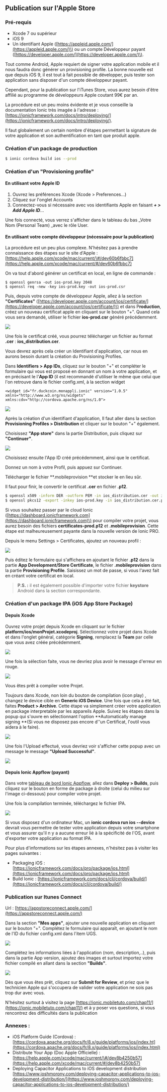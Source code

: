 ## Publication sur l'Apple Store

### Pré-requis

* Xcode 7 ou supérieur
* iOS 9
* Un identifiant Apple \([https://appleid.apple.com/](https://appleid.apple.com/)\) ou un compte Développeur payant \([https://developer.apple.com/](https://developer.apple.com/)\).

Tout comme Android, Apple requiert de signer votre application mobile et il nous faudra donc générer un provisioning profile. La bonne nouvelle est que depuis iOS 9, il est tout à fait possible de développer, puis tester son application sans disposer d'un compte développeur payant.

Cependant, pour la publication sur l'iTunes Store, vous aurez besoin d'être affilié au programme de développeurs Apple coutant 99€ par an.

La procédure est un peu moins évidente et je vous conseille la documentation Ionic très imagée à l'adresse : [https://ionicframework.com/docs/intro/deploying/](https://ionicframework.com/docs/intro/deploying/).

Il faut globalement un certain nombre d'étapes permettant la signature de votre application et son authentification en tant que produit apple.

### Création d'un package de production

```bash
$ ionic cordova build ios --prod
```

### Création d'un "Provisioning profile"

#### En utilisant votre Apple ID

1. Ouvrez les préférences Xcode \(Xcode &gt; Preferences…\)
2. Cliquez sur l'onglet Accounts
3. Connectez-vous si nécessaire avec vos identifiants Apple en faisant _**+ &gt; Add Apple ID**_…

Une fois connecté, vous verrez s'afficher dans le tableau du bas \_Votre Nom \(Personal Team\) \_avec le rôle User.

#### En utilisant votre compte développeur \(nécessaire pour la publication\)

La procédure est un peu plus complexe. N'hésitez pas à prendre connaissance des étapes sur le site d'Apple : [https://help.apple.com/xcode/mac/current/\#/dev60b6fbbc7](https://help.apple.com/xcode/mac/current/#/dev60b6fbbc7)

On va tout d'abord générer un certificat en local, en ligne de commande :

```
$ openssl genrsa -out ios-prod.key 2048
$ openssl req -new -key ios-prod.key -out ios-prod.csr
```

Puis, depuis votre compte de développeur Apple, allez à la section **"Certificates"** \([https://developer.apple.com/account/ios/certificate/](https://developer.apple.com/account/ios/certificate/)\) et dans P**roduction**, créez un nouveau certificat apple en cliquant sur le bouton "+". Quand cela vous sera demandé, utiliser le fichier **ios-prod.csr** généré précédemment.

![](/assets/apple_certificat_1.png)

Une fois le certificat créé, vous pourrez télécharger un fichier au format **.cer** : **ios\_distribution.cer**.

Vous devrez après cela créer un Identifiant d'application, car nous en aurons besoin durant la création du Provisioning Profiles.

Dans **Identifiers &gt; App IDs**, cliquez sur le bouton "+" et compléter le formulaire qui vous est proposé en donnant un nom à votre application, et en précisant le l'**App ID** \(il est recommandé d'utiliser le même que celui que l'on retrouve dans le fichier config.xml, à la section widget

```
<widget id="fr.duckcoin.monappli.ionic" version="1.0.5" xmlns="http://www.w3.org/ns/widgets" xmlns:cdv="http://cordova.apache.org/ns/1.0">
```

![](/assets/identifier_1.png)

Après la création d'un identifiant d'application, Il faut aller dans la section **Provisioning Profiles &gt; Distribution** et cliquer sur le bouton "+" également.

Choisissez **"App store"** dans la partie Distribution, puis cliquez sur **"Continuer"**.

![](/assets/provisionning_1.png)

Choisissez ensuite l'App ID créé précédemment, ainsi que le certificat.

Donnez un nom à votre Profil, puis appuez sur Continuer.

Télécharger le fichier **.mobileprovision **et stocker le en lieu sûr.

Il faut pour finir, le convertir le certificat **.cer** en fichier **.p12**.

```bash
$ openssl x509 -inform DER -outform PEM -in ios_distribution.cer -out ios_distribution.cer.pem
$ openssl pkcs12 -export -inkey ios-prod.key -in ios_distribution.cer.pem -out certificates-prod.p12
```

Si vous souhaitez passer par le cloud Ionic \([https://dashboard.ionicframework.com](https://dashboard.ionicframework.com)\) pour compiler votre projet, vous aurez besoin des fichiers **certificates-prod.p12** et **.mobileprovision**. Cette étape est malheureusement payante dans la nouvelle version de Ionic PRO.

Depuis le menu Settings &gt; Certificates, ajoutez un nouveau profil :

![](/assets/ionic_cloud_certs.png)

Puis éditez le formulaire qui s'affichera en ajoutant le fichier **.p12** dans la partie **App Development/Store Certificate**, le fichier **.mobileprovision** dans la partie **Provisioning Profile**. Saisissez un mot de passe, si vous l'avez fait en créant votre certificat en local.

> **P.S. :** il est également possible d'importer votre fichier **keystore** Android dans la section correspondante.

### Création d'un package IPA \(iOS App Store Package\)

#### Depuis Xcode

Ouvrez votre projet depuis Xcode en cliquant sur le fichier **platform/ios/monProjet.xcodeproj**. Sélectionnez votre projet dans Xcode et dans l'onglet général, catégorie **Signing**, remplacez la **Team** par celle que vous avez créée précédemment.

![](/assets/ionic_profile_prov_1.png)

Une fois la sélection faite, vous ne devriez plus avoir le message d'erreur en rouge.

![](/assets/ionic_profile_prov_2.png)

Vous êtes prêt à compiler votre Projet.

Toujours dans Xcode, non loin du bouton de compilation \(icon play\) , changez le device cible en **Generic iOS Device**. Une fois que cela a été fait, faites **Product &gt; Archive**. Cette étape va simplement créer votre application en package interpretable par les appareils Apple. Suivez les étapes dans la popup qui s'ouvre en sélectionnant l'option **Automatically manage signing **\(Si vous ne disposez pas encore d''un Certificat, l'outil vous aidera à le faire\).

![](/assets/ios_distribution_001.png)

Une fois l'Upload effectué, vous devriez voir s'afficher cette popup avec un message le message **"Upload Successful"**.

![](/assets/ios_distribution_002.png)

#### Depuis Ionic Appflow (payant)

Dans votre [tableau de bord Ionic Appflow](https://dashboard.ionicframework.com/), allez dans **Deploy &gt; Builds**, puis cliquez sur le bouton en forme de package à droite \(celui du milieu sur l'image ci-dessous\) pour compiler votre projet.

Une fois la compilation terminée, téléchargez le fichier IPA.

![](/assets/ionic_build.png)

Si vous disposez d'un ordinateur Mac, un **ionic cordova run ios --device** devrait vous permettre de tester votre application depuis votre smartphone et vous assurer qu'il n y a aucune erreur lié à la spécificité de l'OS, avant d'exporter votre application au format IPA.

Pour plus d'informations sur les étapes annexes, n'hésitez pas à visiter les pages suivantes :

* Packaging iOS : [https://ionicframework.com/docs/pro/package/ios.html](https://ionicframework.com/docs/pro/package/ios.html)
* Build Ionic : [https://ionicframework.com/docs/cli/cordova/build/](https://ionicframework.com/docs/cli/cordova/build/)

### Publication sur Itunes Connect

Url : [https://appstoreconnect.apple.com/](https://appstoreconnect.apple.com/)

Dans la section **"Mes apps"**, ajouter une nouvelle application en cliquant sur le bouton "+". Complétez le formulaire qui apparaît, en ajoutant le nom de l'ID du fichier config.xml dans l'item UGS.

![](/assets/itunes_connect_1.png)

Complétez les informations liées à l'application \(nom, description,..\), puis dans la partie App version, ajoutez des images et surtout importez votre fichier compilé en allant dans la section **"Builds"**.

![](/assets/ios_distribution_003.png)

Dès que vous êtes prêt, cliquez sur **Submit for Review**, et priez que le technicien Apple qui s'occupera de valider votre application ne sois pas trop dur avec vous.

N'hésitez surtout à visitez la page [https://ionic.mobiletuto.com/chap11/](https://ionic.mobiletuto.com/chap11/) et à y poser vos questions, si vous rencontrez des difficultés dans la publication

### Annexes :

* iOS Platform Guide \(Cordova\) : [https://cordova.apache.org/docs/fr/8.x/guide/platforms/ios/index.ht](https://cordova.apache.org/docs/fr/8.x/guide/platforms/ios/index.html)
* Distribute Your App \(Doc Apple Officielle\) : [https://help.apple.com/xcode/mac/current/\#/dev8b4250b57](https://help.apple.com/xcode/mac/current/#/dev8b4250b57)
* Deploying Capacitor Applications to iOS development distribution [https://www.joshmorony.com/deploying-capacitor-applications-to-ios-development-distribution/](https://www.joshmorony.com/deploying-capacitor-applications-to-ios-development-distribution/)
